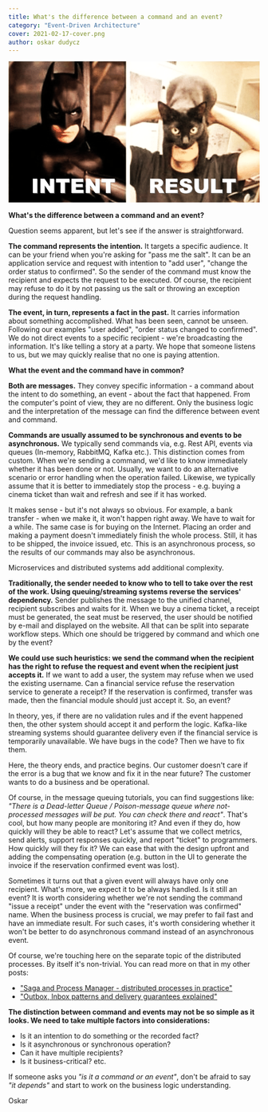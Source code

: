 ```yaml
---
title: What's the difference between a command and an event?
category: "Event-Driven Architecture"
cover: 2021-02-17-cover.png
author: oskar dudycz
---
```


![cover](2021-02-17-cover.png)

**What's the difference between a command and an event?**

Question seems apparent, but let's see if the answer is straightforward.

**The command represents the intention.** It targets a specific audience. It can be your friend when you're asking for "pass me the salt". It can be an application service and request with intention to "add user", "change the order status to confirmed". So the sender of the command must know the recipient and expects the request to be executed. Of course, the recipient may refuse to do it by not passing us the salt or throwing an exception during the request handling.

**The event, in turn, represents a fact in the past.** It carries information about something accomplished. What has been seen, cannot be unseen. Following our examples  "user added", "order status changed to confirmed". We do not direct events to a specific recipient - we're broadcasting the information. It's like telling a story at a party. We hope that someone listens to us, but we may quickly realise that no one is paying attention.

**What the event and the command have in common?**

**Both are messages.** They convey specific information - a command about the intent to do something, an event - about the fact that happened. From the computer's point of view, they are no different. Only the business logic and the interpretation of the message can find the difference between event and command.

**Commands are usually assumed to be synchronous and events to be asynchronous.** We typically send commands via, e.g. Rest API, events via queues (In-memory, RabbitMQ, Kafka etc.). This distinction comes from custom. When we're sending a command, we'd like to know immediately whether it has been done or not. Usually, we want to do an alternative scenario or error handling when the operation failed.  Likewise, we typically assume that it is better to immediately stop the process - e.g. buying a cinema ticket than wait and refresh and see if it has worked.

It makes sense - but it's not always so obvious. For example, a bank transfer - when we make it, it won't happen right away. We have to wait for a while. The same case is for buying on the Internet. Placing an order and making a payment doesn't immediately finish the whole process. Still, it has to be shipped, the invoice issued, etc. This is an asynchronous process, so the results of our commands may also be asynchronous.

Microservices and distributed systems add additional complexity.

**Traditionally, the sender needed to know who to tell to take over the rest of the work. Using queuing/streaming systems reverse the services' dependency.** Sender publishes the message to the unified channel, recipient subscribes and waits for it. When we buy a cinema ticket, a receipt must be generated, the seat must be reserved, the user should be notified by e-mail and displayed on the website. All that can be split into separate workflow steps. Which one should be triggered by command and which one by the event?

**We could use such heuristics: we send the command when the recipient has the right to refuse the request and event when the recipient just accepts it.** If we want to add a user, the system may refuse when we used the existing username. Can a financial service refuse the reservation service to generate a receipt? If the reservation is confirmed, transfer was made, then the financial module should just accept it. So, an event?

In theory, yes, if there are no validation rules and if the event happened then, the other system should accept it and perform the logic. Kafka-like streaming systems should guarantee delivery even if the financial service is temporarily unavailable. We have bugs in the code? Then we have to fix them.

Here, the theory ends, and practice begins. Our customer doesn't care if the error is a bug that we know and fix it in the near future? The customer wants to do a business and be operational.

Of course, in the message queuing tutorials, you can find suggestions like: _"There is a Dead-letter Queue / Poison-message queue where not-processed messages will be put. You can check there and react"_. That's cool, but how many people are monitoring it? And even if they do, how quickly will they be able to react? Let's assume that we collect metrics, send alerts, support responses quickly, and report "ticket" to programmers. How quickly will they fix it? We can ease that with the design upfront and adding the compensating operation (e.g. button in the UI to generate the invoice if the reservation confirmed event was lost).

Sometimes it turns out that a given event will always have only one recipient. What's more, we expect it to be always handled. Is it still an event? It is worth considering whether we're not sending the command "issue a receipt" under the event with the "reservation was confirmed" name. When the business process is crucial, we may prefer to fail fast and have an immediate result. For such cases, it's worth considering whether it won't be better to do asynchronous command instead of an asynchronous event. 


Of course, we're touching here on the separate topic of the distributed processes. By itself it's non-trivial. You can read more on that in my other posts:
- ["Saga and Process Manager - distributed processes in practice"](https://event-driven.io/pl/saga_process_manager_distributed_transactions/)
- ["Outbox, Inbox patterns and delivery guarantees explained"](https://event-driven.io/pl/outbox_inbox_patterns_and_delivery_guarantees_explained/)

**The distinction between command and events may not be so simple as it looks. We need to take multiple factors into considerations:**
- Is it an intention to do something or the recorded fact?
- Is it asynchronous or synchronous operation?
- Can it have multiple recipients?
- Is it business-critical?
etc.

If someone asks you *"is it a command or an event"*, don't be afraid to say *"it depends"* and start to work on the business logic understanding.

Oskar